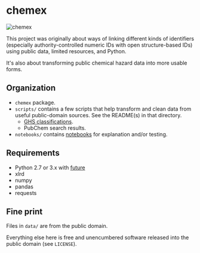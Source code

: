 # chemex

![chemex](https://upload.wikimedia.org/wikipedia/commons/thumb/b/b8/Chemex_Coffeemaker.jpg/300px-Chemex_Coffeemaker.jpg)

This project was originally about ways of linking different kinds of identifiers (especially authority-controlled numeric IDs with open structure-based IDs) using public data, limited resources, and Python. 

It's also about transforming public chemical hazard data into more usable forms.  


## Organization

* `chemex` package.
* `scripts/` contains a few scripts that help transform and clean data from useful public-domain sources. See the README(s) in that directory.
  * [GHS classifications](https://github.com/akokai/chemex/blob/master/scripts/README_GHS.md).
  * PubChem search results.
* `notebooks/` contains [notebooks](http://jupyter.org/) for explanation and/or testing.


## Requirements

* Python 2.7 or 3.x with [future](http://python-future.org/)
* xlrd
* numpy
* pandas
* requests


## Fine print

Files in `data/` are from the public domain.

Everything else here is free and unencumbered software released into the public domain (see `LICENSE`).
